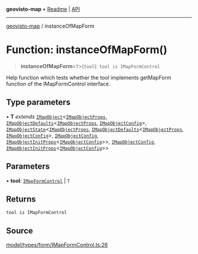 **geovisto-map** • [Readme](../README.md) \| [API](../globals.md)

***

[geovisto-map](../README.md) / instanceOfMapForm

# Function: instanceOfMapForm()

> **instanceOfMapForm**\<`T`\>(`tool`): `tool is IMapFormControl`

Help function which tests whether the tool implements
getMapForm function of the IMapFormControl interface.

## Type parameters

• **T** *extends* [`IMapObject`](../interfaces/IMapObject.md)\<[`IMapObjectProps`](../type-aliases/IMapObjectProps.md), [`IMapObjectDefaults`](../interfaces/IMapObjectDefaults.md)\<[`IMapObjectProps`](../type-aliases/IMapObjectProps.md), [`IMapObjectConfig`](../type-aliases/IMapObjectConfig.md)\>, [`IMapObjectState`](../interfaces/IMapObjectState.md)\<[`IMapObjectProps`](../type-aliases/IMapObjectProps.md), [`IMapObjectDefaults`](../interfaces/IMapObjectDefaults.md)\<[`IMapObjectProps`](../type-aliases/IMapObjectProps.md), [`IMapObjectConfig`](../type-aliases/IMapObjectConfig.md)\>, [`IMapObjectConfig`](../type-aliases/IMapObjectConfig.md), [`IMapObjectInitProps`](../type-aliases/IMapObjectInitProps.md)\<[`IMapObjectConfig`](../type-aliases/IMapObjectConfig.md)\>\>, [`IMapObjectConfig`](../type-aliases/IMapObjectConfig.md), [`IMapObjectInitProps`](../type-aliases/IMapObjectInitProps.md)\<[`IMapObjectConfig`](../type-aliases/IMapObjectConfig.md)\>\>

## Parameters

• **tool**: [`IMapFormControl`](../interfaces/IMapFormControl.md) \| `T`

## Returns

`tool is IMapFormControl`

## Source

[model/types/form/IMapFormControl.ts:26](https://github.com/geovisto/geovisto-map/blob/5ee2cb5d45c19062fc8fc6beefa2848c076518b6/src/model/types/form/IMapFormControl.ts#L26)
